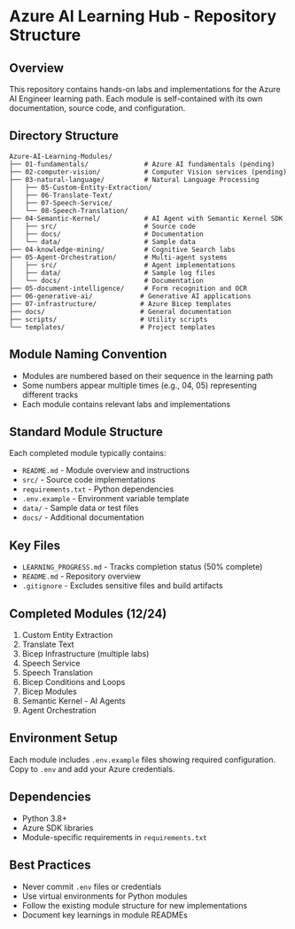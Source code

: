 # Azure AI Learning Hub - Repository Structure

## Overview
This repository contains hands-on labs and implementations for the Azure AI Engineer learning path. Each module is self-contained with its own documentation, source code, and configuration.

## Directory Structure

```
Azure-AI-Learning-Modules/
├── 01-fundamentals/              # Azure AI fundamentals (pending)
├── 02-computer-vision/           # Computer Vision services (pending)
├── 03-natural-language/          # Natural Language Processing
│   ├── 05-Custom-Entity-Extraction/
│   ├── 06-Translate-Text/
│   ├── 07-Speech-Service/
│   └── 08-Speech-Translation/
├── 04-Semantic-Kernel/           # AI Agent with Semantic Kernel SDK
│   ├── src/                      # Source code
│   ├── docs/                     # Documentation
│   └── data/                     # Sample data
├── 04-knowledge-mining/          # Cognitive Search labs
├── 05-Agent-Orchestration/       # Multi-agent systems
│   ├── src/                      # Agent implementations
│   ├── data/                     # Sample log files
│   └── docs/                     # Documentation
├── 05-document-intelligence/     # Form recognition and OCR
├── 06-generative-ai/            # Generative AI applications
├── 07-infrastructure/           # Azure Bicep templates
├── docs/                        # General documentation
├── scripts/                     # Utility scripts
└── templates/                   # Project templates
```

## Module Naming Convention
- Modules are numbered based on their sequence in the learning path
- Some numbers appear multiple times (e.g., 04, 05) representing different tracks
- Each module contains relevant labs and implementations

## Standard Module Structure
Each completed module typically contains:
- `README.md` - Module overview and instructions
- `src/` - Source code implementations
- `requirements.txt` - Python dependencies
- `.env.example` - Environment variable template
- `data/` - Sample data or test files
- `docs/` - Additional documentation

## Key Files
- `LEARNING_PROGRESS.md` - Tracks completion status (50% complete)
- `README.md` - Repository overview
- `.gitignore` - Excludes sensitive files and build artifacts

## Completed Modules (12/24)
1. Custom Entity Extraction
2. Translate Text
3. Bicep Infrastructure (multiple labs)
4. Speech Service
5. Speech Translation
6. Bicep Conditions and Loops
7. Bicep Modules
8. Semantic Kernel - AI Agents
9. Agent Orchestration

## Environment Setup
Each module includes `.env.example` files showing required configuration. Copy to `.env` and add your Azure credentials.

## Dependencies
- Python 3.8+
- Azure SDK libraries
- Module-specific requirements in `requirements.txt`

## Best Practices
- Never commit `.env` files or credentials
- Use virtual environments for Python modules
- Follow the existing module structure for new implementations
- Document key learnings in module READMEs